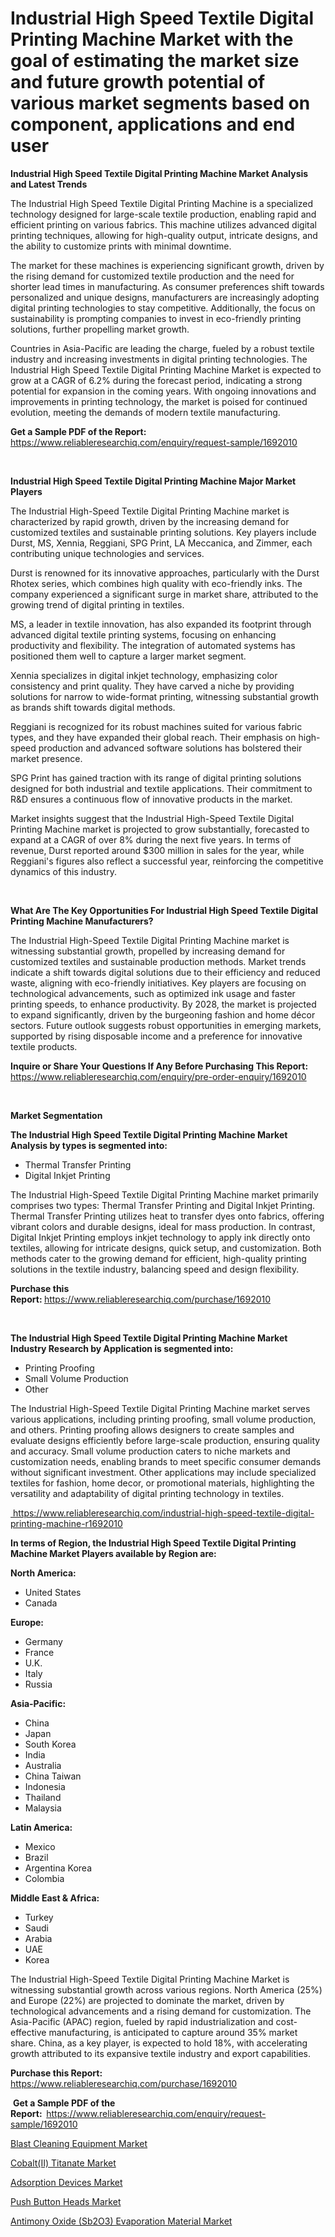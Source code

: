 <p><h1>Industrial High Speed Textile Digital Printing Machine Market with the goal of estimating the market size and future growth potential of various market segments based on component, applications and end user</h1></p><p><strong>Industrial High Speed Textile Digital Printing Machine Market Analysis and Latest Trends</strong></p>
<p><p>The Industrial High Speed Textile Digital Printing Machine is a specialized technology designed for large-scale textile production, enabling rapid and efficient printing on various fabrics. This machine utilizes advanced digital printing techniques, allowing for high-quality output, intricate designs, and the ability to customize prints with minimal downtime.</p><p>The market for these machines is experiencing significant growth, driven by the rising demand for customized textile production and the need for shorter lead times in manufacturing. As consumer preferences shift towards personalized and unique designs, manufacturers are increasingly adopting digital printing technologies to stay competitive. Additionally, the focus on sustainability is prompting companies to invest in eco-friendly printing solutions, further propelling market growth.</p><p>Countries in Asia-Pacific are leading the charge, fueled by a robust textile industry and increasing investments in digital printing technologies. The Industrial High Speed Textile Digital Printing Machine Market is expected to grow at a CAGR of 6.2% during the forecast period, indicating a strong potential for expansion in the coming years. With ongoing innovations and improvements in printing technology, the market is poised for continued evolution, meeting the demands of modern textile manufacturing.</p></p>
<p><strong>Get a Sample PDF of the Report:&nbsp;</strong> <a href="https://www.reliableresearchiq.com/enquiry/request-sample/1692010?utm_campaign=1132&utm_medium=2&utm_source=Github&utm_content=ia&utm_term=18102024&utm_id=industrial-high-speed-textile-digital-printing-machine">https://www.reliableresearchiq.com/enquiry/request-sample/1692010</a></p>
<p>&nbsp;</p>
<p><strong>Industrial High Speed Textile Digital Printing Machine Major Market Players</strong></p>
<p><p>The Industrial High-Speed Textile Digital Printing Machine market is characterized by rapid growth, driven by the increasing demand for customized textiles and sustainable printing solutions. Key players include Durst, MS, Xennia, Reggiani, SPG Print, LA Meccanica, and Zimmer, each contributing unique technologies and services.</p><p>Durst is renowned for its innovative approaches, particularly with the Durst Rhotex series, which combines high quality with eco-friendly inks. The company experienced a significant surge in market share, attributed to the growing trend of digital printing in textiles. </p><p>MS, a leader in textile innovation, has also expanded its footprint through advanced digital textile printing systems, focusing on enhancing productivity and flexibility. The integration of automated systems has positioned them well to capture a larger market segment.</p><p>Xennia specializes in digital inkjet technology, emphasizing color consistency and print quality. They have carved a niche by providing solutions for narrow to wide-format printing, witnessing substantial growth as brands shift towards digital methods.</p><p>Reggiani is recognized for its robust machines suited for various fabric types, and they have expanded their global reach. Their emphasis on high-speed production and advanced software solutions has bolstered their market presence.</p><p>SPG Print has gained traction with its range of digital printing solutions designed for both industrial and textile applications. Their commitment to R&D ensures a continuous flow of innovative products in the market.</p><p>Market insights suggest that the Industrial High-Speed Textile Digital Printing Machine market is projected to grow substantially, forecasted to expand at a CAGR of over 8% during the next five years. In terms of revenue, Durst reported around $300 million in sales for the year, while Reggiani's figures also reflect a successful year, reinforcing the competitive dynamics of this industry.</p></p>
<p>&nbsp;</p>
<p><strong>What Are The Key Opportunities For Industrial High Speed Textile Digital Printing Machine Manufacturers?</strong></p>
<p><p>The Industrial High-Speed Textile Digital Printing Machine market is witnessing substantial growth, propelled by increasing demand for customized textiles and sustainable production methods. Market trends indicate a shift towards digital solutions due to their efficiency and reduced waste, aligning with eco-friendly initiatives. Key players are focusing on technological advancements, such as optimized ink usage and faster printing speeds, to enhance productivity. By 2028, the market is projected to expand significantly, driven by the burgeoning fashion and home décor sectors. Future outlook suggests robust opportunities in emerging markets, supported by rising disposable income and a preference for innovative textile products.</p></p>
<p><strong>Inquire or Share Your Questions If Any Before Purchasing This Report:</strong> <a href="https://www.reliableresearchiq.com/enquiry/pre-order-enquiry/1692010?utm_campaign=1132&utm_medium=2&utm_source=Github&utm_content=ia&utm_term=18102024&utm_id=industrial-high-speed-textile-digital-printing-machine">https://www.reliableresearchiq.com/enquiry/pre-order-enquiry/1692010</a></p>
<p>&nbsp;</p>
<p><strong>Market Segmentation</strong></p>
<p><strong>The Industrial High Speed Textile Digital Printing Machine Market Analysis by types is segmented into:</strong></p>
<p><ul><li>Thermal Transfer Printing</li><li>Digital Inkjet Printing</li></ul></p>
<p><p>The Industrial High-Speed Textile Digital Printing Machine market primarily comprises two types: Thermal Transfer Printing and Digital Inkjet Printing. Thermal Transfer Printing utilizes heat to transfer dyes onto fabrics, offering vibrant colors and durable designs, ideal for mass production. In contrast, Digital Inkjet Printing employs inkjet technology to apply ink directly onto textiles, allowing for intricate designs, quick setup, and customization. Both methods cater to the growing demand for efficient, high-quality printing solutions in the textile industry, balancing speed and design flexibility.</p></p>
<p><strong>Purchase this Report:&nbsp;</strong><a href="https://www.reliableresearchiq.com/purchase/1692010?utm_campaign=1132&utm_medium=2&utm_source=Github&utm_content=ia&utm_term=18102024&utm_id=industrial-high-speed-textile-digital-printing-machine">https://www.reliableresearchiq.com/purchase/1692010</a></p>
<p>&nbsp;</p>
<p><strong>The Industrial High Speed Textile Digital Printing Machine Market Industry Research by Application is segmented into:</strong></p>
<p><ul><li>Printing Proofing</li><li>Small Volume Production</li><li>Other</li></ul></p>
<p><p>The Industrial High-Speed Textile Digital Printing Machine market serves various applications, including printing proofing, small volume production, and others. Printing proofing allows designers to create samples and evaluate designs efficiently before large-scale production, ensuring quality and accuracy. Small volume production caters to niche markets and customization needs, enabling brands to meet specific consumer demands without significant investment. Other applications may include specialized textiles for fashion, home decor, or promotional materials, highlighting the versatility and adaptability of digital printing technology in textiles.</p></p>
<p><a href="https://www.reliableresearchiq.com/industrial-high-speed-textile-digital-printing-machine-r1692010?utm_campaign=1132&utm_medium=2&utm_source=Github&utm_content=ia&utm_term=18102024&utm_id=industrial-high-speed-textile-digital-printing-machine">&nbsp;https://www.reliableresearchiq.com/industrial-high-speed-textile-digital-printing-machine-r1692010</a></p>
<p><strong>In terms of Region, the Industrial High Speed Textile Digital Printing Machine Market Players available by Region are:</strong></p>
<p>
    <p> <strong> North America: </strong>
        <ul>
            <li>United States</li>
            <li>Canada</li>
        </ul>
        </p> 
    <p> <strong> Europe: </strong>
        <ul>
            <li>Germany</li>
            <li>France</li>
            <li>U.K.</li>
            <li>Italy</li>
            <li>Russia</li>
        </ul>
        </p> 
    <p> <strong> Asia-Pacific: </strong>
        <ul>
            <li>China</li>
            <li>Japan</li>
            <li>South Korea</li>
            <li>India</li>
            <li>Australia</li>
            <li>China Taiwan</li>
            <li>Indonesia</li>
            <li>Thailand</li>
            <li>Malaysia</li>
        </ul>
        </p> 
    <p> <strong> Latin America: </strong>
        <ul>
            <li>Mexico</li>
            <li>Brazil</li>
            <li>Argentina Korea</li>
            <li>Colombia</li>
        </ul>
        </p> 
    <p> <strong> Middle East & Africa: </strong>
        <ul>
            <li>Turkey</li>
            <li>Saudi</li>
            <li>Arabia</li>
            <li>UAE</li>
            <li>Korea</li>
        </ul>
    </p>
    </p>
<p><p>The Industrial High-Speed Textile Digital Printing Machine Market is witnessing substantial growth across various regions. North America (25%) and Europe (22%) are projected to dominate the market, driven by technological advancements and a rising demand for customization. The Asia-Pacific (APAC) region, fueled by rapid industrialization and cost-effective manufacturing, is anticipated to capture around 35% market share. China, as a key player, is expected to hold 18%, with accelerating growth attributed to its expansive textile industry and export capabilities.</p></p>
<p><strong>Purchase this Report: </strong><a href="https://www.reliableresearchiq.com/purchase/1692010?utm_campaign=1132&utm_medium=2&utm_source=Github&utm_content=ia&utm_term=18102024&utm_id=industrial-high-speed-textile-digital-printing-machine">https://www.reliableresearchiq.com/purchase/1692010</a></p>
<p>&nbsp;<strong>Get a Sample PDF of the Report:&nbsp;&nbsp;</strong><a href="https://www.reliableresearchiq.com/enquiry/request-sample/1692010?utm_campaign=1132&utm_medium=2&utm_source=Github&utm_content=ia&utm_term=18102024&utm_id=industrial-high-speed-textile-digital-printing-machine">https://www.reliableresearchiq.com/enquiry/request-sample/1692010</a></p>
<p><strong></strong></p>
<p><p><a href="https://github.com/herbtbgfennig/Market-Research-Report-List-1/blob/main/blast-cleaning-equipment-market.md?utm_campaign=1132&utm_medium=2&utm_source=Github&utm_content=ia&utm_term=18102024&utm_id=industrial-high-speed-textile-digital-printing-machine">Blast Cleaning Equipment Market</a></p><p><a href="https://www.linkedin.com/pulse/cobaltii-titanate-market-report-product-type-end-use-application-cpmbf?utm_campaign=1132&utm_medium=2&utm_source=Github&utm_content=ia&utm_term=18102024&utm_id=industrial-high-speed-textile-digital-printing-machine">Cobalt(II) Titanate Market</a></p><p><a href="https://github.com/josqmxrouth/Market-Research-Report-List-1/blob/main/adsorption-devices-market.md?utm_campaign=1132&utm_medium=2&utm_source=Github&utm_content=ia&utm_term=18102024&utm_id=industrial-high-speed-textile-digital-printing-machine">Adsorption Devices Market</a></p><p><a href="https://issuu.com/reportprime-2/docs/push-button-heads-market-size-2030._42464795297da9?utm_campaign=1132&utm_medium=2&utm_source=Github&utm_content=ia&utm_term=18102024&utm_id=industrial-high-speed-textile-digital-printing-machine">Push Button Heads Market</a></p><p><a href="https://www.linkedin.com/pulse/antimony-oxide-sb2o3-evaporation-material-mosaic-piecing-kmh6c?utm_campaign=1132&utm_medium=2&utm_source=Github&utm_content=ia&utm_term=18102024&utm_id=industrial-high-speed-textile-digital-printing-machine">Antimony Oxide (Sb2O3) Evaporation Material Market</a></p></p>